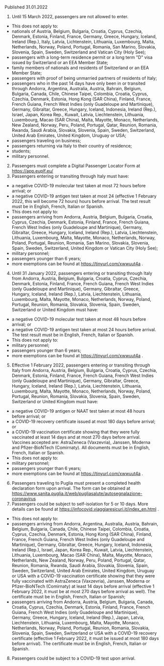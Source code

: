 Published 31.01.2022
1. Until 15 March 2022, passengers are not allowed to enter.
- This does not apply to:
- nationals of Austria, Belgium, Bulgaria, Croatia, Cyprus, Czechia, Denmark, Estonia, Finland, France, Germany, Greece, Hungary, Iceland, Ireland (Rep.), Italy, Latvia, Lichtenstein, Lithuania, Luxembourg, Malta, Netherlands, Norway, Poland, Portugal, Romania, San Marino, Slovakia, Slovenia, Spain, Sweden, Switzerland and Vatican City (Holy See);
- passengers with a long-term residence permit or a long term "D" visa issued by Switzerland or an EEA Member State;
- family members of nationals and residents of Switzerland or an EEA Member State;
- passengers with proof of being unmarried partners of residents of Italy;
- passengers who in the past 14 days have only been in or transited through Andorra, Argentina, Australia, Austria, Bahrain, Belgium, Bulgaria, Canada, Chile, Chinese Taipei, Colombia, Croatia, Cyprus, Czechia, Denmark, Estonia, Hong Kong (SAR China), Finland, France, French Guiana, French West Indies (only Guadeloupe and Martinique), Germany, Gibraltar, Greece, Hungary, Iceland, Indonesia, Ireland (Rep.), Israel, Japan, Korea Rep., Kuwait, Latvia, Liechtenstein, Lithuania, Luxembourg, Macao (SAR China), Malta, Mayotte, Monaco, Netherlands, New Zealand, Norway, Peru, Poland, Portugal, Qatar, Reunion, Romania, Rwanda, Saudi Arabia, Slovakia, Slovenia, Spain, Sweden, Switzerland, United Arab Emirates, United Kingdom, Uruguay or USA;
- passengers traveling on business;
- passengers returning via Italy to their country of residence;
- students;
- military personnel.
2. Passengers must complete a Digital Passenger Locator Form at <a href="https://app.euplf.eu/">https://app.euplf.eu/</a>
3. Passengers entering or transiting through Italy must have:
- a negative COVID-19 molecular test taken at most 72 hours before arrival; or
- a negative COVID-19 antigen test taken at most 24 (effective 1 February 2022, this will become 72 hours) hours before arrival.
The test result must be in English, French, Italian or Spanish.
- This does not apply to:
- passengers arriving from Andorra, Austria, Belgium, Bulgaria, Croatia, Cyprus, Czechia, Denmark, Estonia, Finland, France, French Guiana, French West Indies (only Guadeloupe and Martinique), Germany, Gibraltar, Greece, Hungary, Iceland, Ireland (Rep.), Latvia, Liechtenstein, Lithuania, Luxembourg, Malta, Mayotte, Monaco, Netherlands, Norway, Poland, Portugal, Reunion, Romania, San Marino, Slovakia, Slovenia, Spain, Sweden, Switzerland, United Kingdom or Vatican City (Holy See);
- military personnel;
- passengers younger than 6 years;
- more exemptions can be found at <a href="https://tinyurl.com/xwwuut4a">https://tinyurl.com/xwwuut4a</a> .
4. Until 31 January 2022, passengers entering or transiting through Italy from Andorra, Austria, Belgium, Bulgaria, Croatia, Cyprus, Czechia, Denmark, Estonia, Finland, France, French Guiana, French West Indies (only Guadeloupe and Martinique), Germany, Gibraltar, Greece, Hungary, Iceland, Ireland (Rep.), Latvia, Liechtenstein, Lithuania, Luxembourg, Malta, Mayotte, Monaco, Netherlands, Norway, Poland, Portugal, Reunion, Romania, Slovakia, Slovenia, Spain, Sweden, Switzerland or United Kingdom must have:
- a negative COVID-19 molecular test taken at most 48 hours before arrival; or
- a negative COVID-19 antigen test taken at most 24 hours before arrival.
The test result must be in English, French, Italian or Spanish.
- This does not apply to:
- military personnel;
- passengers younger than 6 years;
- more exemptions can be found at <a href="https://tinyurl.com/xwwuut4a">https://tinyurl.com/xwwuut4a</a> .
5. Effective 1 February 2022, passengers entering or transiting through Italy from Andorra, Austria, Belgium, Bulgaria, Croatia, Cyprus, Czechia, Denmark, Estonia, Finland, France, French Guiana, French West Indies (only Guadeloupe and Martinique), Germany, Gibraltar, Greece, Hungary, Iceland, Ireland (Rep.), Latvia, Liechtenstein, Lithuania, Luxembourg, Malta, Mayotte, Monaco, Netherlands, Norway, Poland, Portugal, Reunion, Romania, Slovakia, Slovenia, Spain, Sweden, Switzerland or United Kingdom must have:
- a negative COVID-19 antigen or NAAT test taken at most 48 hours before arrival; or
- a COVID-19 recovery certificate issued at most 180 days before arrival; or
- a COVID-19 vaccination certificate showing that they were fully vaccinated at least 14 days and at most 270 days before arrival. Vaccines accepted are: AstraZeneca (Vaxzevria), Janssen, Moderna and Pfizer-BioNTech (Comirnaty).
All documents must be in English, French, Italian or Spanish.
- This does not apply to:
- military personnel;
- passengers younger than 6 years;
- more exemptions can be found at <a href="https://tinyurl.com/xwwuut4a">https://tinyurl.com/xwwuut4a</a> .
6. Passengers traveling to Puglia must present a completed health declaration form upon arrival. The form can be obtained at <a href="https://www.sanita.puglia.it/web/pugliasalute/autosegnalazione-coronavirus">https://www.sanita.puglia.it/web/pugliasalute/autosegnalazione-coronavirus</a>
7. Passengers could be subject to self-isolation for 5 or 10 days. More details can be found at <a href="https://infocovid.viaggiaresicuri.it/index_en.html">https://infocovid.viaggiaresicuri.it/index_en.html</a> .
- This does not apply to:
- passengers arriving from Andorra, Argentina, Australia, Austria, Bahrain, Belgium, Bulgaria, Canada, Chile, Chinese Taipei, Colombia, Croatia, Cyprus, Czechia, Denmark, Estonia, Hong Kong (SAR China), Finland, France, French Guiana, French West Indies (only Guadeloupe and Martinique), Germany, Gibraltar, Greece, Hungary, Iceland, Indonesia, Ireland (Rep.), Israel, Japan, Korea Rep., Kuwait, Latvia, Liechtenstein, Lithuania, Luxembourg, Macao (SAR China), Malta, Mayotte, Monaco, Netherlands, New Zealand, Norway, Peru, Poland, Portugal, Qatar, Reunion, Romania, Rwanda, Saudi Arabia, Slovakia, Slovenia, Spain, Sweden, Switzerland, United Arab Emirates, United Kingdom, Uruguay or USA with a COVID-19 vaccination certificate showing that they were fully vaccinated with AstraZeneca (Vaxzevria), Janssen, Moderna or Pfizer-BioNTech (Comirnaty) at least 14 days before arrival (effective 1 February 2022, it must be at most 270 days before arrival as well). The certificate must be in English, French, Italian or Spanish;
- passengers arriving from Andorra, Austria, Belgium, Bulgaria, Canada, Croatia, Cyprus, Czechia, Denmark, Estonia, Finland, France, French Guiana, French West Indies (only Guadeloupe and Martinique), Germany, Greece, Hungary, Iceland, Ireland (Rep.), Japan, Latvia, Liechtenstein, Lithuania, Luxembourg, Malta, Mayotte, Monaco, Netherlands, Norway, Poland, Portugal, Reunion, Romania, Slovakia, Slovenia, Spain, Sweden, Switzerland or USA with a COVID-19 recovery certificate (effective 1 February 2022, it must be issued at most 180 days before arrival). The certificate must be in English, French, Italian or Spanish.
8. Passengers could be subject to a COVID-19 test upon arrival.